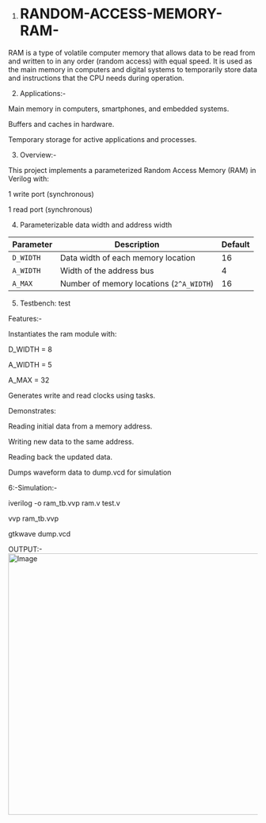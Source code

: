 1. # RANDOM-ACCESS-MEMORY-RAM-

RAM is a type of volatile computer memory that allows data to be read from and written to in any order (random access) with equal speed. It is used as the main memory in computers and digital systems to temporarily store data and instructions that the CPU needs during operation.

2. Applications:-

Main memory in computers, smartphones, and embedded systems.

Buffers and caches in hardware.

Temporary storage for active applications and processes.

3. Overview:-

This project implements a parameterized Random Access Memory (RAM) in Verilog with:

1 write port (synchronous)

1 read port (synchronous)

4. Parameterizable data width and address width

| Parameter | Description                              | Default |
| --------- | ---------------------------------------- | ------- |
| `D_WIDTH` | Data width of each memory location       | 16      |
| `A_WIDTH` | Width of the address bus                 | 4       |
| `A_MAX`   | Number of memory locations (`2^A_WIDTH`) | 16      |

5. Testbench: test
   
Features:-

Instantiates the ram module with:

D_WIDTH = 8

A_WIDTH = 5

A_MAX = 32

Generates write and read clocks using tasks.

Demonstrates:

Reading initial data from a memory address.

Writing new data to the same address.

Reading back the updated data.

Dumps waveform data to dump.vcd for simulation

6:-Simulation:-

iverilog -o ram_tb.vvp ram.v test.v

vvp ram_tb.vvp

gtkwave dump.vcd

OUTPUT:-
<img width="1823" height="527" alt="Image" src="https://github.com/user-attachments/assets/3710231e-3c55-4ebf-82c5-1a1b3f818f60" />

